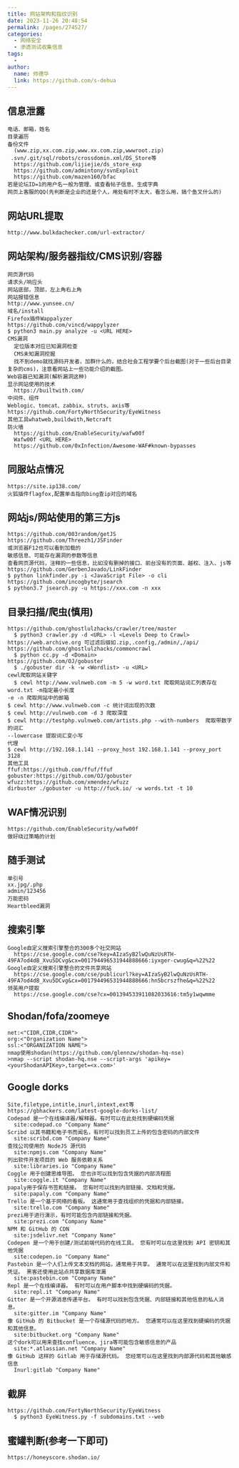 ```yaml
---
title: 网站架构和指纹识别
date: 2023-11-26 20:48:54
permalink: /pages/274527/
categories:
  - 网络安全
  - 渗透测试收集信息
tags:
  - 
author: 
  name: 帅德华
  link: https://github.com/s-dehua
---
```

  ## 信息泄露
	电话、邮箱，姓名
	目录遍历
	备份文件
	  (www.zip,xx.com.zip,www.xx.com.zip,wwwroot.zip)
	 .svn/.git/sql/robots/crossdomin.xml/DS_Store等
	  https://github.com/lijiejie/ds_store_exp
	  https://github.com/admintony/svnExploit
	  https://github.com/mazen160/bfac
	若是论坛ID=1的用户名一般为管理、或查看帖子信息、生成字典
	网页上客服的QQ(先判断是企业的还是个人，用处有时不太大，看怎么用，搞个鱼叉什么的)
  ## 网站URL提取
	http://www.bulkdachecker.com/url-extractor/
  ## 网站架构/服务器指纹/CMS识别/容器
	网页源代码
	请求头/响应头
	网站底部，顶部，左上角右上角
	网站报错信息
	http://www.yunsee.cn/
	域名/install
	Firefox插件Wappalyzer
	https://github.com/vincd/wappylyzer
	$ python3 main.py analyze -u <URL HERE>
	CMS漏洞
	  定位版本对应已知漏洞检查
	  CMS未知漏洞挖掘
	  找不到demo就找源码开发者，加群什么的，结合社会工程学要个后台截图(对于一些后台目录复杂的cms)，注意看网站上一些功能介绍的截图。
	Web容器已知漏洞(解析漏洞这种)
	显示网站使用的技术
	  https://builtwith.com/
	中间件、组件
	Weblogic、tomcat、zabbix、struts、axis等
	https://github.com/FortyNorthSecurity/EyeWitness
	其他工具whatweb,buildwith,Netcraft
	防火墙
	  https://github.com/EnableSecurity/wafw00f
	  Wafw00f <URL HERE>
	  https://github.com/0xInfection/Awesome-WAF#known-bypasses
  ## 同服站点情况
	https://site.ip138.com/
	火狐插件flagfox,配置单击指向bing查ip对应的域名
  ## 网站js/网站使用的第三方js
	https://github.com/003random/getJS
	https://github.com/Threezh1/JSFinder
	或浏览器F12也可以看到加载的
	敏感信息、可能存在漏洞的参数等信息
	查看网页源代码，注释的一些信息，比如没有删掉的接口、前台没有的页面、越权、注入、js等
	https://github.com/GerbenJavado/LinkFinder
	$ python linkfinder.py -i <JavaScript File> -o cli
	https://github.com/incogbyte/jsearch
	$ python3.7 jsearch.py -u https://xxx.com -n xxx
  ## 目录扫描/爬虫(慎用)
	https://github.com/ghostlulzhacks/crawler/tree/master
	  $ python3 crawler.py -d <URL> -l <Levels Deep to Crawl>
	https://web.archive.org 可过滤后缀如.zip,.config,/admin/,/api/
	https://github.com/ghostlulzhacks/commoncrawl
	  $ python cc.py -d <Domain>
	https://github.com/OJ/gobuster
	  $ ./gobuster dir -k -w <Wordlist> -u <URL>
	cewl爬取网站关键字
	  $ cewl http://www.vulnweb.com -m 5 -w word.txt 爬取网站词汇列表存在word.txt -m指定最小长度
	-e -n 爬取网站中的邮箱
	$ cewl http://www.vulnweb.com -c 统计词出现的次数
	$ cewl http://vulnweb.com -d 3 爬取深度
	$ cewl http://testphp.vulnweb.com/artists.php --with-numbers  爬取带数字的词汇
	--lowercase 提取词汇变小写
	代理
	$ cewl http://192.168.1.141 --proxy_host 192.168.1.141 --proxy_port 3128
	其他工具
	ffuf:https://github.com/ffuf/ffuf
	gobuster:https://github.com/OJ/gobuster
	wfuzz:https://github.com/xmendez/wfuzz
	dirbuster ./gobuster -u http://fuck.io/ -w words.txt -t 10

  ## WAF情况识别
	https://github.com/EnableSecurity/wafw00f
	做好绕过策略的计划
  ## 随手测试
	单引号
	xx.jpg/.php
	admin/123456
	万能密码
	Heartbleed漏洞
  ## 搜索引擎
	Google自定义搜索引擎整合的300多个社交网站
	  https://cse.google.com/cse?key=AIzaSyB2lwQuNzUsRTH-49FA7od4dB_Xvu5DCvg&cx=001794496531944888666:iyxger-cwug&q=%22%22
	Google自定义搜索引擎整合的文件共享网站
	  https://cse.google.com/cse/publicurl?key=AIzaSyB2lwQuNzUsRTH-49FA7od4dB_Xvu5DCvg&cx=001794496531944888666:hn5bcrszfhe&q=%22%22
	领英用户提取
	  https://cse.google.com/cse?cx=001394533911082033616:tm5y1wqwmme
  ## Shodan/fofa/zoomeye
	net:<"CIDR,CIDR,CIDR">
	org:<"Organization Name">
	ssl:<"ORGANIZATION NAME">
	nmap使用shodan(https://github.com/glennzw/shodan-hq-nse)
	>nmap --script shodan-hq.nse --script-args 'apikey=<yourShodanAPIKey>,target=<x.com>'
  ## Google dorks
	Site,filetype,intitle,inurl,intext,ext等
	https://gbhackers.com/latest-google-dorks-list/
	Codepad 是一个在线编译器/解释器。有时可以在此处找到硬编码凭据
	  site:codepad.co "Company Name" 
	Scribd 以其书籍和电子书而闻名，有时可以找到员工上传的包含密码的内部文件
	  site:scribd.com "Company Name"
	查找公司使用的 NodeJS 源代码
	  site:npmjs.com "Company Name"
	列出软件开发项目的 Web 服务依赖关系 
	  site:libraries.io "Company Name" 
	Coggle 用于创建思维导图。 您也许可以找到包含凭据的内部流程图
	  site:coggle.it "Company Name"
	papaly用于保存书签和链接。 您有时可以找到内部链接、文档和凭据。
	  site:papaly.com "Company Name"
	Trello 是一个基于网络的看板。 这通常用于查找组织的凭据和内部链接。
	  site:trello.com "Company Name"
	prezi用于进行演示，有时可能包含内部链接和凭据。
	  site:prezi.com "Company Name"
	NPM 和 GitHub 的 CDN
	  site:jsdelivr.net "Company Name"
	Codepen 是一个用于创建/测试前端代码的在线工具。 您有时可以在这里找到 API 密钥和其他凭据
	  site:codepen.io "Company Name"
	Pastebin 是一个人们上传文本文档的网站，通常用于共享。 通常可以在这里找到内部文件和凭证。 黑客还使用此站点共享数据库泄漏
	  site:pastebin.com "Company Name"
	Repl 是一个在线编译器。 有时可以在用户脚本中找到硬编码的凭据。
	  site:repl.it "Company Name"
	Gitter 是一个开源消息传递平台。 有时可以找到包含凭据、内部链接和其他信息的私人消息。
	  site:gitter.im "Company Name"
	像 GitHub 的 Bitbucket 是一个存储源代码的地方。 您通常可以在这里找到硬编码的凭据和其他信息。
	  site:bitbucket.org "Company Name"
	这个dork可以用来查找confluence、jira等可能包含敏感信息的产品
	  site:*.atlassian.net "Company Name"
	像 GitHub 这样的 Gitlab 用于存储源代码。 您经常可以在这里找到内部源代码和其他敏感信息
	  Inurl:gitlab "Company Name"
  ## 截屏
	https://github.com/FortyNorthSecurity/EyeWitness
	  $ python3 EyeWitness.py -f subdomains.txt --web
  ## 蜜罐判断(参考一下即可)
	https://honeyscore.shodan.io/
